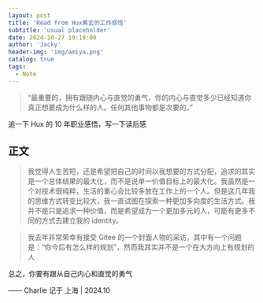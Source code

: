 ```yaml
---
layout: post
title: 'Read from Hux黄玄的工作感悟'
subtitle: 'usual placeholder'
date: 2024-10-27 19:19:00
author: 'Jacky'
header-img: 'img/amiya.png'
catalog: true
tags:
  - Note
---
```


> “最重要的，拥有跟随内心与直觉的勇气，你的内心与直觉多少已经知道你真正想要成为什么样的人。任何其他事物都是次要的。”

追一下 Hux 的 10 年职业感悟，写一下读后感

## 正文

> 我觉得人生苦短，还是希望把自己的时间以我想要的方式分配，追求的其实是一个总体结果的最大化，而不是说单一价值目标上的最大化。我虽然是一个对技术很纯粹，生活的重心会比较多放在工作上的一个人。但是这几年我的思维方式转变比较大，我一直试图在探索一种更加多向度的生活方式。我并不是只是追求一种价值，而是希望成为一个更加多元的人，可能有更多不同的方式去建立我的 identity。

> 我去年非常荣幸有接受 Gitee 的一个封面人物的采访，其中有一个问题是：“你今后有怎么样的规划”，然而我其实并不是一个在大方向上有规划的人

总之，你要有跟从自己内心和直觉的勇气

—— Charlie 记于 上海 | 2024.10
